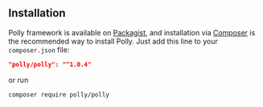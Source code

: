 ## Installation
Polly framework is available on [Packagist](https://packagist.org/packages/polly/polly), and installation via [Composer](https://getcomposer.org) is the recommended way to install Polly. Just add this line to your `composer.json` file:

```json
"polly/polly": "^1.0.4"
```

or run

```sh
composer require polly/polly
```
